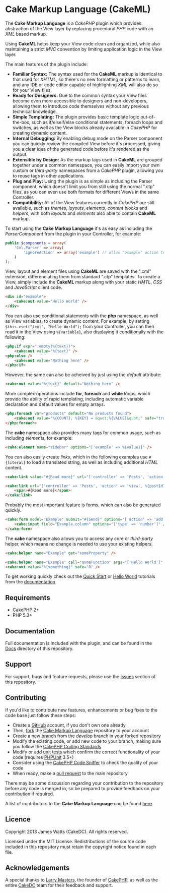 Cake Markup Language (CakeML)
=============================

The **Cake Markup Language** is a *CakePHP* plugin which provides abstraction of the View layer by replacing procedural *PHP* code with an *XML* based markup.

Using **CakeML** helps keep your View code clean and organized, while also maintaining a strict *MVC* convention by limiting application logic in the View layer.

The main features of the plugin include:

* **Familiar Syntax:** The syntax used for the **CakeML** markup is identical to that used for *XHTML*, so there's no new formatting or patterns to learn, and any IDE or code editor capable of highlighting *XML* will also do so for your View files.
* **Ready for Designers:** Due to the common syntax your View files become even more accessible to designers and non-developers, allowing them to introduce code themselves without any previous technical knowledge.
* **Simple Templating:** The plugin provides basic template logic out-of-the-box, such as if/elseif/else conditional statements, foreach loops and switches, as well as the View blocks already available in *CakePHP* for creating dynamic content.
* **Internal Debugging:** By enabling debug mode on the Parser component you can quickly review the compiled View before it's processed, giving you a clear idea of the generated code before it's rendered as the output.
* **Extensible by Design:** As the markup tags used in **CakeML** are grouped together under a common namespace, you can easily import your own custom or *third-party* namespaces from a *CakePHP* plugin, allowing you to reuse tags in other applications.
* **Plug and Play:** Using the plugin is as simple as including the Parser component, which doesn't limit you from still using the normal ".ctp" files, as you can even use both formats for different Views in the same Controller.
* **Compatibility:** All of the View features currently in *CakePHP* are still available, such as *themes*, *layouts*, *elements*, *content blocks* and *helpers*, with both *layouts* and *elements* also able to contain **CakeML** markup.

To start using the **Cake Markup Language** it's as easy as including the *ParserComponent* from the plugin in your Controller, for example:

```php
public $components = array(
	'Cml.Parser' => array(
		'ignoreAction' => array('example') // allow "example" action to continue using "example.ctp"
	)
);
```

View, layout and element files using **CakeML** are saved with the ".cml" extension, differenciating them from standard ".ctp" templates. To create a View, simply include the **CakeML** markup along with your static *HMTL*, *CSS* and *JavaScript* client code.

```html
<div id="example">
	<cake:out value="Hello World" />
</div>
```

You can also use conditional statements with the **php** namespace, as well as View variables, to create dynamic content. For example, by setting ```$this->set("text", "Hello World");``` from your Controller, you can then read it in the View using ```%{variable}```, also displaying it conditionally with the following:

```html
<php:if expr="!empty(%{text})">
	<cake:out value="%{text}" />
<php:else />
	<cake:out value="Nothing here" />
</php:if>
```

However, the same can also be acheived by just using the *default* attribute:

```html
<cake:out value="%{text}" default="Nothing here" />
```

More complex operations include **for**, **foreach** and **while** loops, which provide the ability of rapid templating, including automatic variable declaration and default values for empty arrays.

```html
<php:foreach var="products" default="No products found">
	<cake:out value="%{COUNT}. %{KEY} = &quot;%{VALUE}&quot;" safe="true" />
</php:foreach>
```

The **cake** namespace also provides many tags for common usage, such as including *elements*, for example:

```html
<cake:element name="sidebar" options="['example' => %{value}]" />
```

You can also easily create *links*, which in the following examples use ```#{literal}``` to load a translated string, as well as including additional *HTML* content.

```html
<cake:link value="#{Read more}" url="['controller' => 'Posts', 'action' => 'view', %{postId}]" />

<cake:link url="['controller' => 'Posts', 'action' => 'view', %{postId}]">
	<span>#{Read more}</span>
</cake:link>
```

Probably the most important feature is forms, which can also be generated quickly.

```html
<cake:form model="Example" submit="#{Send}" options="['action' => 'add']">
	<cake:input field="Example.column" options="['type' => 'number']" />
</cake:form>
```

The **cake** namespace also allows you to access any core or *third-party* helper, which means no change is needed to use your existing helpers.

```html
<cake:helper name="Example" get="someProperty" />

<cake:helper name="Example" call="someFunction" args="['Hello World']" set="something" />
<cake:out value="%{something}" safe="0" />
```

To get working quickly check out the [Quick Start](Docs/Tutorials/Quick-Start.md) or [Hello World](Docs/Tutorials/Hello-World.md) tutorials from the [documentation](Docs/Home.md).

Requirements
------------

* CakePHP 2+
* PHP 5.3+

Documentation
-------------

Full documentation is included with the plugin, and can be found in the [Docs](Docs/Home.md) directory of this repository.

Support
-------

For support, bugs and feature requests, please use the [issues](https://github.com/jameswatts/cake-markup-language/issues) section of this repository.

Contributing
------------

If you'd like to contribute new features, enhancements or bug fixes to the code base just follow these steps:

* Create a [GitHub](https://github.com/signup/free) account, if you don't own one already
* Then, [fork](https://help.github.com/articles/fork-a-repo) the [Cake Markup Language](https://github.com/jameswatts/cake-markup-language) repository to your account
* Create a new [branch](https://help.github.com/articles/creating-and-deleting-branches-within-your-repository) from the *develop* branch in your forked repository
* Modify the existing code, or add new code to your branch, making sure you follow the [CakePHP Coding Standards](http://book.cakephp.org/2.0/en/contributing/cakephp-coding-conventions.html)
* Modify or add [unit tests](http://book.cakephp.org/2.0/en/development/testing.html) which confirm the correct functionality of your code (requires [PHPUnit](http://www.phpunit.de/manual/current/en/installation.html) 3.5+)
* Consider using the [CakePHP Code Sniffer](https://github.com/cakephp/cakephp-codesniffer) to check the quality of your code
* When ready, make a [pull request](http://help.github.com/send-pull-requests/) to the main repository

There may be some discussion regarding your contribution to the repository before any code is merged in, so be prepared to provide feedback on your contribution if required.

A list of contributors to the **Cake Markup Language** can be found [here](https://github.com/jameswatts/cake-markup-language/contributors).

Licence
-------

Copyright 2013 James Watts (CakeDC). All rights reserved.

Licensed under the MIT License. Redistributions of the source code included in this repository must retain the copyright notice found in each file.

Acknowledgements
----------------

A special thanks to [Larry Masters](https://github.com/phpnut), the founder of [CakePHP](http://cakephp.org), as well as the entire [CakeDC](http://cakedc.com) team for their feedback and support.


